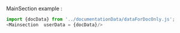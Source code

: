 
MainSection example : 
```js
import {docData} from '../documentationData/dataForDocOnly.js';
<Mainsection  userData = {docData}/>
```